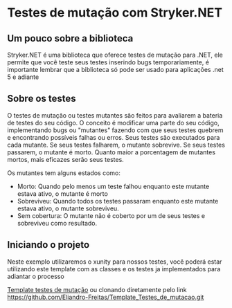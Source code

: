 # Testes de mutação com Stryker.NET

Um pouco sobre a biblioteca
----
Stryker.NET é uma biblioteca que oferece testes de mutação para .NET, ele permite que você teste seus testes inserindo bugs temporariamente, é importante lembrar que a biblioteca só pode ser usado para aplicações .net 5 e adiante

Sobre os testes
----
O testes de mutação ou testes mutantes são feitos para avaliarem a bateria de testes do seu código. O conceito é modificar uma parte do seu código, implementando bugs ou "mutantes" fazendo com que seus testes quebrem e encontrando possíveis falhas ou erros. Seus testes são executados para cada mutante. Se seus testes falharem, o mutante sobrevive. Se seus testes passarem, o mutante é morto. Quanto maior a porcentagem de mutantes mortos, mais eficazes serão seus testes.

Os mutantes tem alguns estados como:
* Morto: Quando pelo menos um teste falhou enquanto este mutante estava ativo, o mutante é morto
* Sobreviveu: Quando todos os testes passaram enquanto este mutante estava ativo, o mutante sobreviveu.
* Sem cobertura: O mutante não é coberto por um de seus testes e sobreviveu como resultado. 

Iniciando o projeto
----
Neste exemplo utilizaremos o xunity para nossos testes, você poderá estar utilizando este template com as classes e os testes ja implementados para adiantar o processo

[Template testes de mutação](https://github.com/Eliandro-Freitas/Template_Testes_de_mutacao/tree/main) ou clonando diretamente pelo link https://github.com/Eliandro-Freitas/Template_Testes_de_mutacao.git
